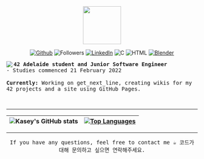 <div id="header" align="center">
  <img src="https://media3.giphy.com/media/pEuD18F5xjR9SNVmYz/giphy.gif?cid=ecf05e47gdwngt16tetds5hsq3zgzb7yy2kfrdfjmtv0ef5a&rid=giphy.gif&ct=s" width="100"/>
</div>

<div align="center">
  
[![Github](https://img.shields.io/badge/GitHub-100000?style=for-the-badge&logo=github&logoColor=white)](https://github.com/kaseypsbrice/42-Cursus)
![Followers](https://img.shields.io/github/followers/kaseypsbrice?style=for-the-badge)
[![LinkedIn](https://img.shields.io/badge/LinkedIn-0077B5?style=for-the-badge&logo=linkedin&logoColor=white)](https://www.linkedin.com/in/kaseybrice/)
![C](https://img.shields.io/badge/C-00599C?style=for-the-badge&logo=c&logoColor=white)
![HTML](https://img.shields.io/badge/HTML-239120?style=for-the-badge&logo=html5&logoColor=white)
[![Blender](https://img.shields.io/badge/blender-%23F5792A.svg?style=for-the-badge&logo=blender&logoColor=white)](https://www.blender.org/)

</div>

[<img align="left" src="https://badge42.vercel.app/api/v2/cl3kqxp4p001109mmgul4jrzv/stats?cursusId=21&coalitionId=177" />](https://github.com/JaeSeoKim/badge42)

<tt><b>42 Adelaide student and Junior Software Engineer</b></tt><br>
<tt>- Studies commenced 21 February 2022</tt><br><br>
<tt><b>Currently:</b> Working on get_next_line, creating wikis for my 42 projects and a site using GitHub Pages.</tt>

<br clear="left"/>

<hr>

<div align="center">

| ![Kasey's GitHub stats](https://github-readme-stats.vercel.app/api?username=kaseypsbrice&show_icons=true&hide=contribs,prs&cache_seconds=86400&theme=aura_dark) | [![Top Languages](https://github-readme-stats.vercel.app/api/top-langs/?username=kaseypsbrice&layout=compact&theme=aura_dark)](https://github.com/anuraghazra/github-readme-stats) |
|---|---|
  
</div>

<hr>

<div align="center">
<tt>If you have any questions, feel free to contact me ☕ 코드가 대해 문의하고 싶으면 연락해주세요.</tt>
</div>
